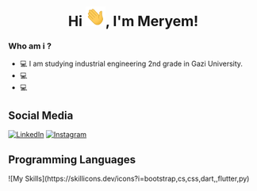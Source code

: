 <h1 align="center">Hi <img src="https://raw.githubusercontent.com/ABSphreak/ABSphreak/master/gifs/Hi.gif" width="40px" />, I'm Meryem!</h1>

### Who am i ? 
- :computer: I am studying industrial engineering 2nd grade in Gazi University.
- :computer: 
- :computer: 

<h2 align="leading">Social Media</h2>


[![LinkedIn](https://img.shields.io/badge/linkedin-%230077B5.svg?style=for-the-badge&logo=linkedin&logoColor=white)](https://www.linkedin.com/in/meryem-gul-kartal/)
[![Instagram](https://img.shields.io/badge/Instagram-%23E4405F.svg?style=for-the-badge&logo=Instagram&logoColor=white)](https://www.instagram.com/meryemgul.kartal/?next=%2F)

<h2 align="leading">Programming Languages</h2>
![My Skills](https://skillicons.dev/icons?i=bootstrap,cs,css,dart,,flutter,py)
